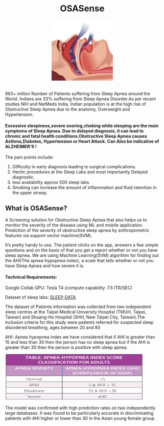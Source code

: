 
<div align="center">
  <h1>OSASense</h1>
<img width="200" height="200" src="https://github.com/akshitagupta15june/OSASense/blob/main/Images/osasense.jpeg">
</div>

</br>


963+ million Number of Patients suffering from Sleep Apnea around the World. Indians are 33% suffering from Sleep Apnea Disorder.As per recent studies NIH and NetMeds India, Indian population is at the high risk of Obstructive Sleep Apnea due to the anatomy, Overweight and Hypertension.


#### Excessive sleepiness,severe snoring,choking while sleeping are the main symptoms of Sleep Apnea. Due to delayed diagnosis, it can lead to chronic and fatal health conditions.Obstructive Sleep Apnea causes Asthma,Diabetes, Hypertension or Heart Attack. Can Also be indicative of ALZHEIMER’S !


The pain points include:

1) Difficulty in early diagnosis leading to surgical complications.
2) Hectic procedures at the Sleep Labs and most importantly Delayed diagnostic.
3) less availability approx 500 sleep labs.
4) Smoking can increase the amount of inflammation and fluid retention in the upper airway. 

## What is OSASense?

A Screening solution for Obstructive Sleep Apnea that also helps us to monitor the severity of the disease using ML and mobile application.
Prediction of the severity of obstructive sleep apnea by anthropometric features via support vector machine(SVM).

It’s pretty handy to use. The patient clicks on the app,
answers a few simple questions and on the basis of that you get a report whether or not you have sleep apnea.
We are using Machine Learning(SVM) algorithm for finding out the AHI(The apnea-hypopnea index), 
a scale that tells whether or not you have Sleep Apnea and how severe it is.

#### Technical Requirements:

Google Collab GPU: Tesla T4 (compute capability: 7.5 ITR/SEC)

Dataset of sleep labs: [SLEEP-DATA](https://github.com/akshitagupta15june/OSASense/blob/main/Sleep-lab-Dataset/sleeep_apnea_data.xlsx)

The dataset of Patients information was collected from two independent sleep centres at the Taipei Medical University Hospital (TMUH, Taipei, Taiwan)
and Shuang-Ho Hospital (SHH, New Taipei City, Taiwan).The inclusion criteria for this study were patients referred for suspected sleep disordered breathing, ages between 20 and 80 






AHI: Apnea hypopnea index we have considered that if AHI is greater than 15 and less than 30 then the person has no sleep apnea but if the AHI is greater than 30 then the person is positive with sleep apnea. 

<img height="150" width="450" src="https://github.com/akshitagupta15june/OSASense/blob/main/Images/ahi.png">

The model was confirmed with high prediction rates on two independently large databases. It was found to be particularly accurate in discriminating patients with AHI higher or lower than 30 in the Asian young female group. 






